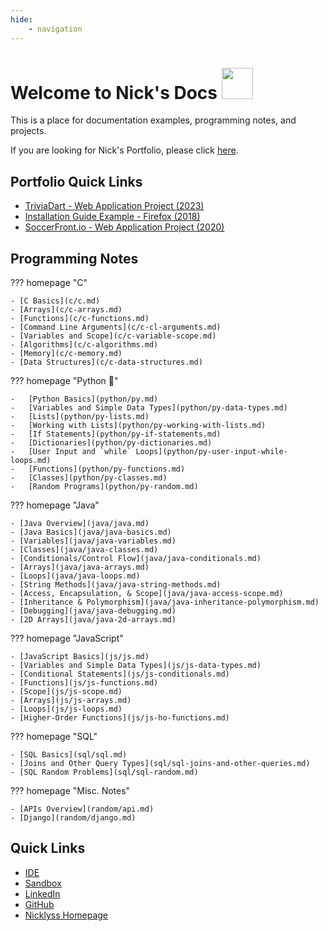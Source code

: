 ```yaml
---
hide:
    - navigation
---
```


# Welcome to Nick's Docs <img src="https://cdn.nickplatt.dev/files/Docs/books2.png" style="height: 50px; pointer-events: none !important;">

This is a place for documentation examples, programming notes, and projects.

If you are looking for Nick's Portfolio, please click
<u>[here](portfolio.md)</u>.

## Portfolio Quick Links

-   [TriviaDart - Web Application Project (2023)](https://triviadart.com)
-   [Installation Guide Example - Firefox (2018)](https://cdn.nickplatt.dev/files/Misc/Firefox%20Instructional%20Guide%20-%20Nick%20Platt.pdf)
-   [SoccerFront.io - Web Application Project (2020)](https://soccerfront.io)

## Programming Notes

??? homepage "C"

    - [C Basics](c/c.md)
    - [Arrays](c/c-arrays.md)
    - [Functions](c/c-functions.md)
    - [Command Line Arguments](c/c-cl-arguments.md)
    - [Variables and Scope](c/c-variable-scope.md)
    - [Algorithms](c/c-algorithms.md)
    - [Memory](c/c-memory.md)
    - [Data Structures](c/c-data-structures.md)

??? homepage "Python :snake:"

    -   [Python Basics](python/py.md)
    -   [Variables and Simple Data Types](python/py-data-types.md)
    -   [Lists](python/py-lists.md)
    -   [Working with Lists](python/py-working-with-lists.md)
    -   [If Statements](python/py-if-statements.md)
    -   [Dictionaries](python/py-dictionaries.md)
    -   [User Input and `while` Loops](python/py-user-input-while-loops.md)
    -   [Functions](python/py-functions.md)
    -   [Classes](python/py-classes.md)
    -   [Random Programs](python/py-random.md)

??? homepage "Java"

    - [Java Overview](java/java.md)
    - [Java Basics](java/java-basics.md)
    - [Variables](java/java-variables.md)
    - [Classes](java/java-classes.md)
    - [Conditionals/Control Flow](java/java-conditionals.md)
    - [Arrays](java/java-arrays.md)
    - [Loops](java/java-loops.md)
    - [String Methods](java/java-string-methods.md)
    - [Access, Encapsulation, & Scope](java/java-access-scope.md)
    - [Inheritance & Polymorphism](java/java-inheritance-polymorphism.md)
    - [Debugging](java/java-debugging.md)
    - [2D Arrays](java/java-2d-arrays.md)

??? homepage "JavaScript"

    - [JavaScript Basics](js/js.md)
    - [Variables and Simple Data Types](js/js-data-types.md)
    - [Conditional Statements](js/js-conditionals.md)
    - [Functions](js/js-functions.md)
    - [Scope](js/js-scope.md)
    - [Arrays](js/js-arrays.md)
    - [Loops](js/js-loops.md)
    - [Higher-Order Functions](js/js-ho-functions.md)

??? homepage "SQL"

    - [SQL Basics](sql/sql.md)
    - [Joins and Other Query Types](sql/sql-joins-and-other-queries.md)
    - [SQL Random Problems](sql/sql-random.md)

??? homepage "Misc. Notes"

    - [APIs Overview](random/api.md)
    - [Django](random/django.md)

## Quick Links

-   [IDE](https://vscode.dev/)
-   [Sandbox](https://cs50.dev/)
-   [LinkedIn](https://www.linkedin.com/in/nicholas-platt/)
-   [GitHub](https://github.com/tpbnick)
-   [Nicklyss Homepage](https://nicklyss.com)
